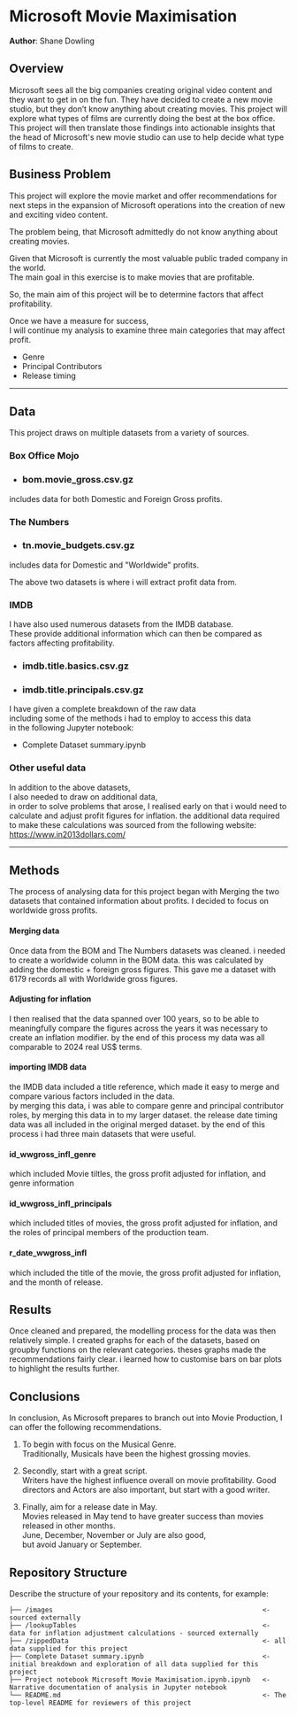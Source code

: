 # Microsoft Movie Maximisation

**Author**: Shane Dowling

## Overview

Microsoft sees all the big companies creating original video content and they want to get in on the fun. They have decided to create a new movie studio, but they don’t know anything about creating movies. This project will explore what types of films are currently doing the best at the box office. This project will then translate those findings into actionable insights that the head of Microsoft's new movie studio can use to help decide what type of films to create.

## Business Problem

This project will explore the movie market and offer recommendations for next steps in the expansion of Microsoft operations into the creation of new and exciting video content.

The problem being, that Microsoft admittedly do not know anything about creating movies.

Given that Microsoft is currently the most valuable public traded company in the world.  
The main goal in this exercise is to make movies that are profitable.

So, the main aim of this project will be to determine factors that affect profitability.

Once we have a measure for success,  
I will continue my analysis to examine three main categories that may affect profit.

* Genre
* Principal Contributors
* Release timing


***

## Data

This project draws on multiple datasets from a variety of sources.

### Box Office Mojo
* ### bom.movie_gross.csv.gz 
includes data for both Domestic and Foreign Gross profits.

### The Numbers
* ### tn.movie_budgets.csv.gz
includes data for Domestic and "Worldwide" profits.

The above two datasets is where i will extract profit data from.

### IMDB
I have also used numerous datasets from the IMDB database.  
These provide additional information which can then be compared as factors affecting profitability.

* ### imdb.title.basics.csv.gz
* ### imdb.title.principals.csv.gz

I have given a complete breakdown of the raw data   
including some of the methods i had to employ to access this data  
in the following Jupyter notebook:  
* Complete Dataset summary.ipynb

### Other useful data
In addition to the above datasets,  
I also needed to draw on additional data,   
in order to solve problems that arose,
I realised early on that i would need to calculate and adjust profit figures for inflation.
the additional data required to make these calculations was sourced from the following website:  
https://www.in2013dollars.com/  
***

## Methods

The process of analysing data for this project began with Merging the two datasets that contained information about profits.
I decided to focus on worldwide gross profits.
#### Merging data
Once data from the BOM and The Numbers datasets was cleaned. i needed to create a worldwide column in the BOM data.  this was calculated by adding the domestic + foreign gross figures.
This gave me a dataset with 6179 records all with Worldwide gross figures.
#### Adjusting for inflation
I then realised that the data spanned over 100 years, so to be able to meaningfully compare the figures across the years it was necessary to create an inflation modifier.
by the end of this process my data was all comparable to 2024 real US$ terms.
#### importing IMDB data
the IMDB data included a title reference, which made it easy to merge and compare various factors included in the data.  
by merging this data, i was able to compare genre and principal contributor roles, by merging this data in to my larger dataset.
the release date timing data was all included in the original merged dataset.
by the end of this process i had three main datasets that were useful.
#### id_wwgross_infl_genre
which included Movie tiltles, the gross profit adjusted for inflation, and genre information
#### id_wwgross_infl_principals  
which included titles of movies, the gross profit adjusted for inflation, and the roles of principal members of the production team.
#### r_date_wwgross_infl
which included the title of the movie, the gross profit adjusted for inflation, and the month of release.


## Results

Once cleaned and prepared, the modelling process for the data was then relatively simple.
I created graphs for each of the datasets, based on groupby functions on the relevant categories.
theses graphs made the recommendations fairly clear.
i learned how to customise bars on bar plots to highlight the results further.



## Conclusions

In conclusion,  As Microsoft prepares to branch out into Movie Production, I can offer the following recommendations.

1. To begin with focus on the Musical Genre.  
Traditionally, Musicals have been the highest grossing movies.  

2. Secondly, start with a great script.  
Writers have the highest influence overall on movie profitability. Good directors and Actors are also important, but start with a good writer.

3. Finally, aim for a release date in May.  
Movies released in May tend to have greater success than movies released in other months.    
June, December, November or July are also good,  
but avoid January or September.





## Repository Structure

Describe the structure of your repository and its contents, for example:

```
├── /images                                                     <- sourced externally
├── /lookupTables                                               <- data for inflation adjustment calculations - sourced externally
├── /zippedData                                                 <- all data supplied for this project
├── Complete Dataset summary.ipynb                              <- initial breakdown and exploration of all data supplied for this project
├── Project notebook Microsoft Movie Maximisation.ipynb.ipynb   <- Narrative documentation of analysis in Jupyter notebook
└── README.md                                                   <- The top-level README for reviewers of this project

```
